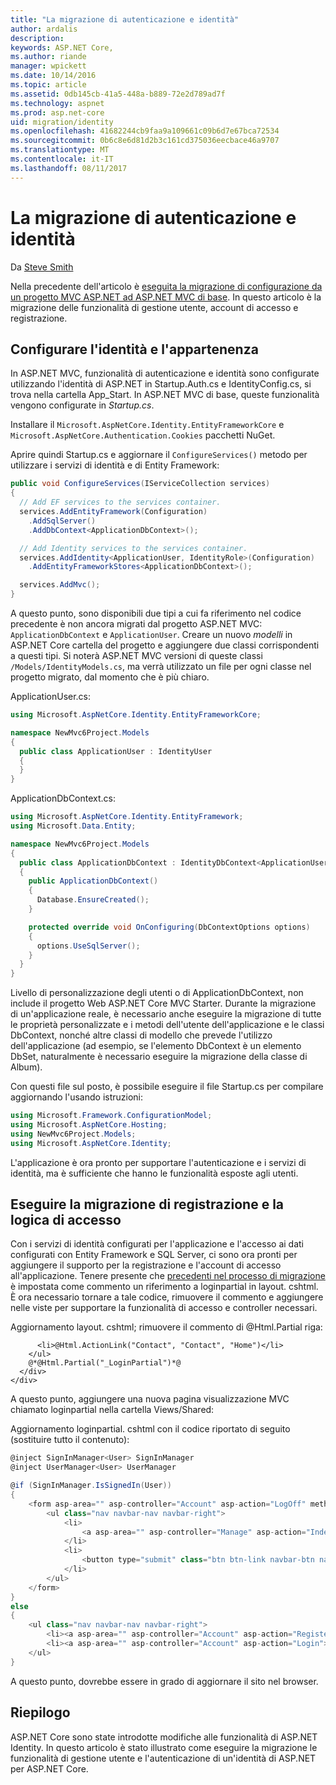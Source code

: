 ```yaml
---
title: "La migrazione di autenticazione e identità"
author: ardalis
description: 
keywords: ASP.NET Core,
ms.author: riande
manager: wpickett
ms.date: 10/14/2016
ms.topic: article
ms.assetid: 0db145cb-41a5-448a-b889-72e2d789ad7f
ms.technology: aspnet
ms.prod: asp.net-core
uid: migration/identity
ms.openlocfilehash: 41682244cb9faa9a109661c09b6d7e67bca72534
ms.sourcegitcommit: 0b6c8e6d81d2b3c161cd375036eecbace46a9707
ms.translationtype: MT
ms.contentlocale: it-IT
ms.lasthandoff: 08/11/2017
---
```

# <a name="migrating-authentication-and-identity"></a>La migrazione di autenticazione e identità

<a name=migration-identity></a>

Da [Steve Smith](http://ardalis.com)

Nella precedente dell'articolo è [eseguita la migrazione di configurazione da un progetto MVC ASP.NET ad ASP.NET MVC di base](configuration.md). In questo articolo è la migrazione delle funzionalità di gestione utente, account di accesso e registrazione.

## <a name="configure-identity-and-membership"></a>Configurare l'identità e l'appartenenza

In ASP.NET MVC, funzionalità di autenticazione e identità sono configurate utilizzando l'identità di ASP.NET in Startup.Auth.cs e IdentityConfig.cs, si trova nella cartella App_Start. In ASP.NET MVC di base, queste funzionalità vengono configurate in *Startup.cs*.

Installare il `Microsoft.AspNetCore.Identity.EntityFrameworkCore` e `Microsoft.AspNetCore.Authentication.Cookies` pacchetti NuGet.

Aprire quindi Startup.cs e aggiornare il `ConfigureServices()` metodo per utilizzare i servizi di identità e di Entity Framework:

```csharp
public void ConfigureServices(IServiceCollection services)
{
  // Add EF services to the services container.
  services.AddEntityFramework(Configuration)
    .AddSqlServer()
    .AddDbContext<ApplicationDbContext>();

  // Add Identity services to the services container.
  services.AddIdentity<ApplicationUser, IdentityRole>(Configuration)
    .AddEntityFrameworkStores<ApplicationDbContext>();

  services.AddMvc();
}
```

A questo punto, sono disponibili due tipi a cui fa riferimento nel codice precedente è non ancora migrati dal progetto ASP.NET MVC: `ApplicationDbContext` e `ApplicationUser`. Creare un nuovo *modelli* in ASP.NET Core cartella del progetto e aggiungere due classi corrispondenti a questi tipi. Si noterà ASP.NET MVC versioni di queste classi `/Models/IdentityModels.cs`, ma verrà utilizzato un file per ogni classe nel progetto migrato, dal momento che è più chiaro.

ApplicationUser.cs:

<!-- literal_block {"ids": [], "names": [], "highlight_args": {}, "backrefs": [], "dupnames": [], "linenos": false, "classes": [], "xml:space": "preserve", "language": "c#"} -->

```csharp
using Microsoft.AspNetCore.Identity.EntityFrameworkCore;

namespace NewMvc6Project.Models
{
  public class ApplicationUser : IdentityUser
  {
  }
}
```

ApplicationDbContext.cs:

<!-- literal_block {"ids": [], "names": [], "highlight_args": {}, "backrefs": [], "dupnames": [], "linenos": false, "classes": [], "xml:space": "preserve", "language": "c#"} -->

```csharp
using Microsoft.AspNetCore.Identity.EntityFramework;
using Microsoft.Data.Entity;

namespace NewMvc6Project.Models
{
  public class ApplicationDbContext : IdentityDbContext<ApplicationUser>
  {
    public ApplicationDbContext()
    {
      Database.EnsureCreated();
    }

    protected override void OnConfiguring(DbContextOptions options)
    {
      options.UseSqlServer();
    }
  }
}
```

Livello di personalizzazione degli utenti o di ApplicationDbContext, non include il progetto Web ASP.NET Core MVC Starter. Durante la migrazione di un'applicazione reale, è necessario anche eseguire la migrazione di tutte le proprietà personalizzate e i metodi dell'utente dell'applicazione e le classi DbContext, nonché altre classi di modello che prevede l'utilizzo dell'applicazione (ad esempio, se l'elemento DbContext è un elemento DbSet<Album>, naturalmente è necessario eseguire la migrazione della classe di Album).

Con questi file sul posto, è possibile eseguire il file Startup.cs per compilare aggiornando l'usando istruzioni:

<!-- literal_block {"ids": [], "names": [], "highlight_args": {}, "backrefs": [], "dupnames": [], "linenos": false, "classes": [], "xml:space": "preserve", "language": "c#"} -->

```csharp
using Microsoft.Framework.ConfigurationModel;
using Microsoft.AspNetCore.Hosting;
using NewMvc6Project.Models;
using Microsoft.AspNetCore.Identity;
```

L'applicazione è ora pronto per supportare l'autenticazione e i servizi di identità, ma è sufficiente che hanno le funzionalità esposte agli utenti.

## <a name="migrate-registration-and-login-logic"></a>Eseguire la migrazione di registrazione e la logica di accesso

Con i servizi di identità configurati per l'applicazione e l'accesso ai dati configurati con Entity Framework e SQL Server, ci sono ora pronti per aggiungere il supporto per la registrazione e l'account di accesso all'applicazione. Tenere presente che [precedenti nel processo di migrazione](mvc.md#migrate-layout-file) è impostata come commento un riferimento a loginpartial in layout. cshtml. È ora necessario tornare a tale codice, rimuovere il commento e aggiungere nelle viste per supportare la funzionalità di accesso e controller necessari.

Aggiornamento layout. cshtml; rimuovere il commento di @Html.Partial riga:

<!-- literal_block {"ids": [], "names": [], "highlight_args": {}, "backrefs": [], "dupnames": [], "linenos": false, "classes": [], "xml:space": "preserve", "language": "none"} -->

```none
      <li>@Html.ActionLink("Contact", "Contact", "Home")</li>
    </ul>
    @*@Html.Partial("_LoginPartial")*@
  </div>
</div>
```

A questo punto, aggiungere una nuova pagina visualizzazione MVC chiamato loginpartial nella cartella Views/Shared:

Aggiornamento loginpartial. cshtml con il codice riportato di seguito (sostituire tutto il contenuto):

<!-- literal_block {"ids": [], "names": [], "highlight_args": {}, "backrefs": [], "dupnames": [], "linenos": false, "classes": [], "xml:space": "preserve", "language": "c#"} -->

```csharp
@inject SignInManager<User> SignInManager
@inject UserManager<User> UserManager

@if (SignInManager.IsSignedIn(User))
{
    <form asp-area="" asp-controller="Account" asp-action="LogOff" method="post" id="logoutForm" class="navbar-right">
        <ul class="nav navbar-nav navbar-right">
            <li>
                <a asp-area="" asp-controller="Manage" asp-action="Index" title="Manage">Hello @UserManager.GetUserName(User)!</a>
            </li>
            <li>
                <button type="submit" class="btn btn-link navbar-btn navbar-link">Log off</button>
            </li>
        </ul>
    </form>
}
else
{
    <ul class="nav navbar-nav navbar-right">
        <li><a asp-area="" asp-controller="Account" asp-action="Register">Register</a></li>
        <li><a asp-area="" asp-controller="Account" asp-action="Login">Log in</a></li>
    </ul>
}
```

A questo punto, dovrebbe essere in grado di aggiornare il sito nel browser.

## <a name="summary"></a>Riepilogo

ASP.NET Core sono state introdotte modifiche alle funzionalità di ASP.NET Identity. In questo articolo è stato illustrato come eseguire la migrazione le funzionalità di gestione utente e l'autenticazione di un'identità di ASP.NET per ASP.NET Core.
